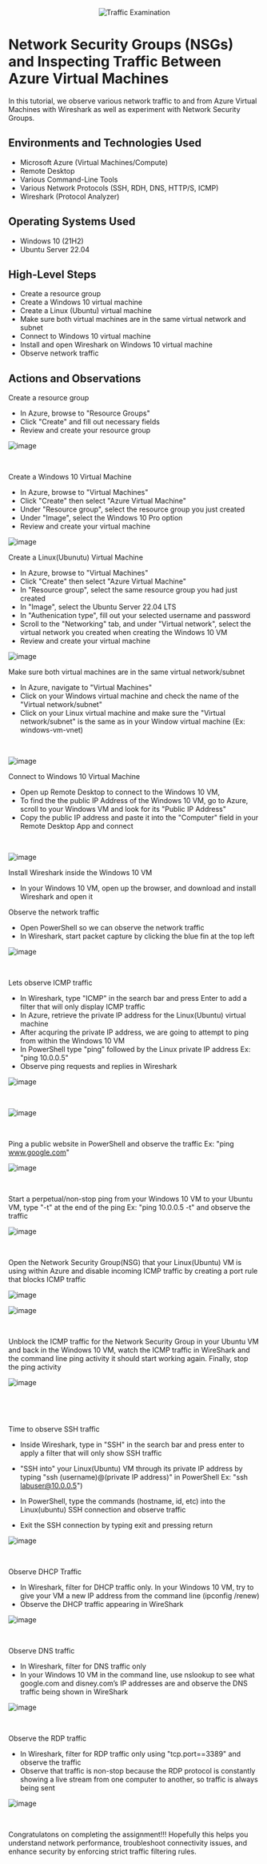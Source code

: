 <p align="center">
<img src="https://i.imgur.com/Ua7udoS.png" alt="Traffic Examination"/>
</p>

<h1>Network Security Groups (NSGs) and Inspecting Traffic Between Azure Virtual Machines</h1>
In this tutorial, we observe various network traffic to and from Azure Virtual Machines with Wireshark as well as experiment with Network Security Groups. <br />




<h2>Environments and Technologies Used</h2>

- Microsoft Azure (Virtual Machines/Compute)
- Remote Desktop
- Various Command-Line Tools
- Various Network Protocols (SSH, RDH, DNS, HTTP/S, ICMP)
- Wireshark (Protocol Analyzer)

<h2>Operating Systems Used </h2>

- Windows 10 (21H2)
- Ubuntu Server 22.04

<h2>High-Level Steps</h2>

- Create a resource group
- Create a Windows 10 virtual machine
- Create a Linux (Ubuntu) virtual machine
- Make sure both virtual machines are in the same virtual network and subnet
- Connect to Windows 10 virtual machine
- Install and open Wireshark on Windows 10 virtual machine
- Observe network traffic

<h2>Actions and Observations</h2>
Create a resource group

- In Azure, browse to "Resource Groups"
- Click "Create" and fill out necessary fields
- Review and create your resource group


<p>
  
![image](https://github.com/user-attachments/assets/0a217964-ccc9-4cf6-bdeb-216f808d4bdd)

</p>
<p>


</p>
<br />

Create a Windows 10 Virtual Machine
- In Azure, browse to "Virtual Machines"
- Click "Create" then select "Azure Virtual Machine"
- Under "Resource group", select the resource group you just created
- Under "Image", select the Windows 10 Pro option
- Review and create your virtual machine

<p>
  
![image](https://github.com/user-attachments/assets/62033d65-bdef-4899-b46a-ecab64cd8709)

</p>
<p>

Create a Linux(Ubunutu) Virtual Machine
- In Azure, browse to "Virtual Machines"
- Click "Create" then select "Azure Virtual Machine"
- In "Resource group", select the same resource group you had just created
- In "Image", select the Ubuntu Server 22.04 LTS 
- In "Authenication type", fill out your selected username and password
- Scroll to the "Networking" tab, and under "Virtual network", select the virtual network you created when creating the Windows 10 VM
- Review and create your virtual machine



<p>
  
![image](https://github.com/user-attachments/assets/20263cc4-fbb9-4158-9af4-5cecf414dda3)

</p>
<p>
  
Make sure both virtual machines are in the same virtual network/subnet
- In Azure, navigate to "Virtual Machines"
- Click on your Windows virtual machine and check the name of the "Virtual network/subnet"
- Click on your Linux virtual machine and make sure the "Virtual network/subnet" is the same as in your Window virtual machine (Ex: windows-vm-vnet)

</p>
<br />

<p>
  
![image](https://github.com/user-attachments/assets/18c9fc89-5b29-4b5b-9b92-34deeb4d15e4)

</p>
<p>

Connect to Windows 10 Virtual Machine
- Open up Remote Desktop to connect to the Windows 10 VM,
- To find the the public IP Address of the Windows 10 VM, go to Azure, scroll to your Windows VM and look for its "Public IP Address"
- Copy the public IP address and paste it into the "Computer" field in your Remote Desktop App and connect

</p>
<br />

<p>
  
![image](https://github.com/user-attachments/assets/e7e90063-37bd-4336-bc7b-4f5d26d2ebe0)

</p>
<p>

Install Wireshark inside the Windows 10 VM
- In your Windows 10 VM, open up the browser, and download and install Wireshark and open it


Observe the network traffic
- Open PowerShell so we can observe the network traffic
- In Wireshark, start packet capture by clicking the blue fin at the top left

<p>
  
![image](https://github.com/user-attachments/assets/563ebd10-5c67-4915-baa6-de1cdd8819d0)

</p>
<p>

</p>
<br />

Lets observe ICMP traffic
- In Wireshark, type "ICMP" in the search bar and press Enter to add a filter that will only display ICMP traffic
- In Azure, retrieve the private IP address for the Linux(Ubuntu) virtual machine 
- After acquring the private IP address, we are going to attempt to ping from within the Windows 10 VM
- In PowerShell type "ping" followed by the Linux private IP address Ex: "ping 10.0.0.5"
- Observe ping requests and replies in Wireshark

<p>
  
![image](https://github.com/user-attachments/assets/687588c5-0205-4dc4-b09e-2e7979292643)

</p>
<p>

</p>
<br />

<p>
  
![image](https://github.com/user-attachments/assets/c25301bc-8178-4d66-94e6-f679119f8d55)

</p>
<p>

</p>
<br />



Ping a public website in PowerShell and observe the traffic Ex: "ping www.google.com"

<p>
  
![image](https://github.com/user-attachments/assets/5dce1e5e-4a47-4c45-8c2c-04cafc769867)

</p>
<p>

</p>
<br />

Start a perpetual/non-stop ping from your Windows 10 VM to your Ubuntu VM, type "-t" at the end of the ping Ex: "ping 10.0.0.5 -t" and observe the traffic

<p>
  
![image](https://github.com/user-attachments/assets/a914de4c-7123-4bac-822e-bfdd807142e7)

</p>
<p>

</p>
<br />

Open the Network Security Group(NSG) that your Linux(Ubuntu) VM is using within Azure and disable incoming ICMP traffic by creating a port rule that blocks ICMP traffic

<p>
  
![image](https://github.com/user-attachments/assets/1d4c6274-1d32-48f4-a527-71336de16463)

![image](https://github.com/user-attachments/assets/59587692-2ac2-4d2b-b479-98c7c3259ccf)

</p>
<p>

</p>
<br />

Unblock the ICMP traffic for the Network Security Group in your Ubuntu VM and back in the Windows 10 VM, watch the ICMP traffic in WireShark and the command line ping activity it should start working again. Finally, stop the ping activity

<p>
  
![image](https://github.com/user-attachments/assets/31281179-9fc6-4dd4-9381-4ebef57806e0)

</p>
<p>

</p>
<br />



<p>
  

</p>
<p>

</p>
<br />


Time to observe SSH traffic

- Inside Wireshark, type in "SSH" in the search bar and press enter to apply a filter that will only show SSH traffic
- "SSH into" your Linux(Ubuntu) VM through its private IP address by typing "ssh (username)@(private IP address)" in PowerShell Ex: "ssh labuser@10.0.0.5")
- In PowerShell, type the commands (hostname, id, etc) into the Linux(ubuntu) SSH connection and observe traffic


- Exit the SSH connection by typing exit and pressing return

<p>
  
![image](https://github.com/user-attachments/assets/4b595f46-190c-4993-b605-632a1891f09f)

</p>
<p>

</p>
<br />

Observe DHCP Traffic
- In Wireshark, filter for DHCP traffic only. In your Windows 10 VM, try to give your VM a new IP address from the command line (ipconfig /renew)
- Observe the DHCP traffic appearing in WireShark

<p>
  
![image](https://github.com/user-attachments/assets/47f8014a-1b0c-428f-864e-0f32366d28c8)

</p>
<p>

</p>
<br />

Observe DNS traffic
- In Wireshark, filter for DNS traffic only
- In your Windows 10 VM in the command line, use nslookup to see what google.com and disney.com’s IP addresses are and observe the DNS traffic being shown in WireShark

<p>
  
![image](https://github.com/user-attachments/assets/3680cc10-7f08-4634-ad75-b3cd83984d61)

</p>
<p>

</p>
<br />


Observe the RDP traffic

- In Wireshark, filter for RDP traffic only using "tcp.port==3389" and observe the traffic
- Observe that traffic is non-stop because the RDP protocol is constantly showing a live stream from one computer to another, so traffic is always being sent

<p>
  
![image](https://github.com/user-attachments/assets/16b053b4-5f95-4dea-ac76-5bc9592daef1)

</p>
<p>

</p>
<br />  





Congratulatons on completing the assignment!!! Hopefully this helps you understand network performance, troubleshoot connectivity issues, and enhance security by enforcing strict traffic filtering rules.
<p>
  


</p>
<p>

</p>
<br />
